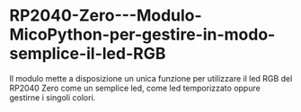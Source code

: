 # RP2040-Zero---Modulo-MicoPython-per-gestire-in-modo-semplice-il-led-RGB
Il modulo mette a disposizione un unica funzione per utilizzare il led RGB del RP2040 Zero come un semplice led, come led temporizzato oppure gestirne i singoli colori. 
